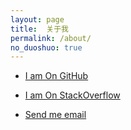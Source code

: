 ```yaml
---
layout: page
title:  关于我
permalink: /about/
no_duoshuo: true
---
```

<ul>
<li><p><a href="https://github.com/yangpeiyong">I am On GitHub</a> </p></li>
<li><p><a href="http://stackoverflow.com/users/767417/peiyong-yang">I am On StackOverflow</a> </p></li>
<li><p><a href="mailto:yangpeiyong@139.com">Send me email</a></p></li>
</ul>

